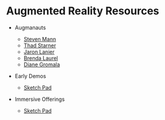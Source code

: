 Augmented Reality Resources
======================================

* Augmanauts 
    
    * [Steven Mann](http://wearcam.org/steve.html) 
    * [Thad Starner ](http://www.cc.gatech.edu/~thad/)
    * [Jaron Lanier ](http://www.jaronlanier.com/)
    * [Brenda Laurel](https://vimeo.com/20338217)
    * [Diane Gromala](http://www.youtube.com/watch?v=cRdarMz--Pw)
    
* Early Demos 
   
    * [Sketch Pad](http://www.youtube.com/watch?v=USyoT_Ha_bA)

* Immersive Offerings 
    
    * [Sketch Pad](http://www.youtube.com/watch?v=USyoT_Ha_bA)





